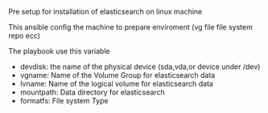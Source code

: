 
Pre setup for installation of elasticsearch on linux machine

This ansible config the machine to prepare enviroment (vg file file system repo ecc)

The playbook use this variable
* devdisk: the name of the physical device (sda,vda,or device under /dev)
* vgname: Name of the Volume Group for elasticsearch data
* lvname: Name of the logical volume for elasticsearch data
* mountpath: Data directory for elasticsearch
* formatfs: File system Type
